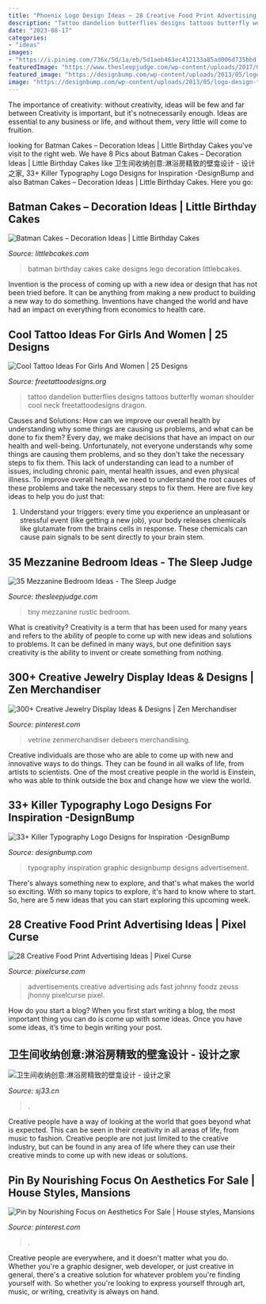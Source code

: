 ```yaml
---
title: "Phoenix Logo Design Ideas ~ 28 Creative Food Print Advertising Ideas"
description: "Tattoo dandelion butterflies designs tattoos butterfly woman shoulder cool neck freetattoodesigns dragon"
date: "2023-08-17"
categories:
- "ideas"
images:
- "https://i.pinimg.com/736x/5d/1a/eb/5d1aeb463ec412133a85ad006d735bbd.jpg"
featuredImage: "https://www.thesleepjudge.com/wp-content/uploads/2017/06/Rustic-Tiny-House.jpg"
featured_image: "https://designbump.com/wp-content/uploads/2013/05/logo-design-typography-inspiration-graphic-design-021.jpg"
image: "https://designbump.com/wp-content/uploads/2013/05/logo-design-typography-inspiration-graphic-design-021.jpg"
---
```



The importance of creativity: without creativity, ideas will be few and far between
Creativity is important, but it's notnecessarily enough. Ideas are essential to any business or life, and without them, very little will come to fruition.

	

		
looking for Batman Cakes – Decoration Ideas | Little Birthday Cakes you've visit to the right web. We have 8 Pics about Batman Cakes – Decoration Ideas | Little Birthday Cakes like 卫生间收纳创意:淋浴房精致的壁龛设计 - 设计之家, 33+ Killer Typography Logo Designs for Inspiration -DesignBump and also Batman Cakes – Decoration Ideas | Little Birthday Cakes. Here you go:
		
    
## Batman Cakes – Decoration Ideas | Little Birthday Cakes

<img loading=lazy src="http://www.littlebcakes.com/wp-content/uploads/2013/08/Batman-Birthday-Cakes-Designs.jpg" onerror="this.onerror=null;this.src='https://tse3.mm.bing.net/th?id=OIP.tXlMQMWlBDro_GnT4ph4jQHaJ4&amp;pid=15.1';" alt="Batman Cakes – Decoration Ideas | Little Birthday Cakes">

_Source: littlebcakes.com_

>batman birthday cakes cake designs lego decoration littlebcakes. 

	

Invention is the process of coming up with a new idea or design that has not been tried before. It can be anything from making a new product to building a new way to do something. Inventions have changed the world and have had an impact on everything from economics to health care.

    
## Cool Tattoo Ideas For Girls And Women | 25 Designs

<img loading=lazy src="http://www.freetattoodesigns.org/images/dandelion-butterflies.jpg" onerror="this.onerror=null;this.src='https://tse1.mm.bing.net/th?id=OIP.Mnu43Ib_6lhG_42xlN-BJQHaLO&amp;pid=15.1';" alt="Cool Tattoo Ideas For Girls And Women | 25 Designs">

_Source: freetattoodesigns.org_

>tattoo dandelion butterflies designs tattoos butterfly woman shoulder cool neck freetattoodesigns dragon. 

	

Causes and Solutions: How can we improve our overall health by understanding why some things are causing us problems, and what can be done to fix them?
Every day, we make decisions that have an impact on our health and well-being. Unfortunately, not everyone understands why some things are causing them problems, and so they don't take the necessary steps to fix them. This lack of understanding can lead to a number of issues, including chronic pain, mental health issues, and even physical illness. To improve overall health, we need to understand the root causes of these problems and take the necessary steps to fix them. Here are five key ideas to help you do just that: 
1) Understand your triggers: every time you experience an unpleasant or stressful event (like getting a new job), your body releases chemicals like glutamate from the brains cells in response. These chemicals can cause pain signals to be sent directly to your brain stem.

    
## 35 Mezzanine Bedroom Ideas - The Sleep Judge

<img loading=lazy src="https://www.thesleepjudge.com/wp-content/uploads/2017/06/Rustic-Tiny-House.jpg" onerror="this.onerror=null;this.src='https://tse1.mm.bing.net/th?id=OIP.qNeoweE_D_zFRXfjP-kZngHaJ4&amp;pid=15.1';" alt="35 Mezzanine Bedroom Ideas - The Sleep Judge">

_Source: thesleepjudge.com_

>tiny mezzanine rustic bedroom. 

	

What is creativity?
Creativity is a term that has been used for many years and refers to the ability of people to come up with new ideas and solutions to problems. It can be defined in many ways, but one definition says creativity is the ability to invent or create something from nothing.

    
## 300+ Creative Jewelry Display Ideas &amp; Designs | Zen Merchandiser

<img loading=lazy src="https://i.pinimg.com/736x/36/f1/8f/36f18f2d294bf579a6bdf445a2ee3980.jpg" onerror="this.onerror=null;this.src='https://tse4.mm.bing.net/th?id=OIP.wMi1jo3GlPsPLnTaT6CFnwHaJ3&amp;pid=15.1';" alt="300+ Creative Jewelry Display Ideas &amp; Designs | Zen Merchandiser">

_Source: pinterest.com_

>vetrine zenmerchandiser debeers merchandising. 

	

Creative individuals are those who are able to come up with new and innovative ways to do things. They can be found in all walks of life, from artists to scientists. One of the most creative people in the world is Einstein, who was able to think outside the box and change how we view the world.

    
## 33+ Killer Typography Logo Designs For Inspiration -DesignBump

<img loading=lazy src="https://designbump.com/wp-content/uploads/2013/05/logo-design-typography-inspiration-graphic-design-021.jpg" onerror="this.onerror=null;this.src='https://tse4.mm.bing.net/th?id=OIP.I9W1rzKC3LyvrkwWvFILuAHaJ4&amp;pid=15.1';" alt="33+ Killer Typography Logo Designs for Inspiration -DesignBump">

_Source: designbump.com_

>typography inspiration graphic designbump designs advertisement. 

	

There's always something new to explore, and that's what makes the world so exciting. With so many topics to explore, it's hard to know where to start.  So, here are 5 new ideas that you can start exploring this upcoming week.

    
## 28 Creative Food Print Advertising Ideas | Pixel Curse

<img loading=lazy src="http://pixelcurse.com/wp-content/uploads/2011/06/JHONNY-.29.jpg" onerror="this.onerror=null;this.src='https://tse4.mm.bing.net/th?id=OIP.qYaO1XtpFTS85tnXUVDMeQAAAA&amp;pid=15.1';" alt="28 Creative Food Print Advertising Ideas | Pixel Curse">

_Source: pixelcurse.com_

>advertisements creative advertising ads fast johnny foodz zeuss jhonny pixelcurse pixel. 

	

How do you start a blog?
When you first start writing a blog, the most important thing you can do is come up with some ideas. Once you have some ideas, it’s time to begin writing your post.

    
## 卫生间收纳创意:淋浴房精致的壁龛设计 - 设计之家

<img loading=lazy src="https://img.sj33.cn/uploads/allimg/201607/7-160G6153445.jpg" onerror="this.onerror=null;this.src='https://tse4.mm.bing.net/th?id=OIP.fcMFKmRgj1K4fTVQimIhmgHaLG&amp;pid=15.1';" alt="卫生间收纳创意:淋浴房精致的壁龛设计 - 设计之家">

_Source: sj33.cn_

>. 

	

Creative people have a way of looking at the world that goes beyond what is expected. This can be seen in their creativity in all areas of life, from music to fashion. Creative people are not just limited to the creative industry, but can be found in any area of life where they can use their creative minds to come up with new ideas or solutions.

    
## Pin By Nourishing Focus On Aesthetics For Sale | House Styles, Mansions

<img loading=lazy src="https://i.pinimg.com/736x/5d/1a/eb/5d1aeb463ec412133a85ad006d735bbd.jpg" onerror="this.onerror=null;this.src='https://tse1.mm.bing.net/th?id=OIP.KIO3Ib7eftV07xlpNswUxwHaE8&amp;pid=15.1';" alt="Pin by Nourishing Focus on Aesthetics For Sale | House styles, Mansions">

_Source: pinterest.com_

>. 

	

Creative people are everywhere, and it doesn't matter what you do. Whether you're a graphic designer, web developer, or just creative in general, there's a creative solution for whatever problem you're finding yourself with. So whether you're looking to express yourself through art, music, or writing, creativity is always on hand.

